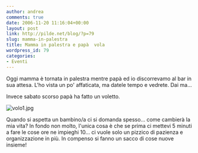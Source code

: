 ```yaml
---
author: andrea
comments: true
date: 2006-11-20 11:16:04+00:00
layout: post
link: http://pilde.net/blog/?p=79
slug: mamma-in-palestra
title: Mamma in palestra e papà  vola
wordpress_id: 79
categories:
- Eventi
---
```


Oggi mamma è tornata in palestra mentre papà ed io discorrevamo al bar in sua attesa. L'ho vista un po' affaticata, ma datele tempo e vedrete. Dai ma...

Invece sabato scorso papà ha fatto  un voletto.

![volo1.jpg](http://pilde.net/blog/wp-content/uploads/2006/11/volo1.jpg)




Quando si aspetta un bambino/a ci si domanda spesso... come cambierà la mia vita? In fondo non molto, l'unica cosa è che se prima ci mettevi 5 minuti a fare le cose ore ne impieghi 10... ci vuole solo un pizzico di pazienza e organizzazione in più. In compenso si fanno un sacco di cose nuove insieme!
